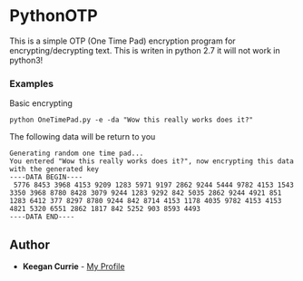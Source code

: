 # PythonOTP
This is a simple OTP (One Time Pad) encryption program for encrypting/decrypting text.
This is writen in python 2.7 it will not work in python3!


### Examples

Basic encrypting
```
python OneTimePad.py -e -da "Wow this really works does it?"
```
The following data will be return to you

```
Generating random one time pad...
You entered "Wow this really works does it?", now encrypting this data with the generated key 
----DATA BEGIN----
 5776 8453 3968 4153 9209 1283 5971 9197 2862 9244 5444 9782 4153 1543 3350 3968 8780 8428 3079 9244 1283 9292 842 5035 2862 9244 4921 851 1283 6412 377 8297 8780 9244 842 8714 4153 1178 4035 9782 4153 4153 4821 5320 6551 2862 1817 842 5252 903 8593 4493
----DATA END----
```


## Author

* **Keegan Currie** - [My Profile](https://github.com/therealkeeg1)


